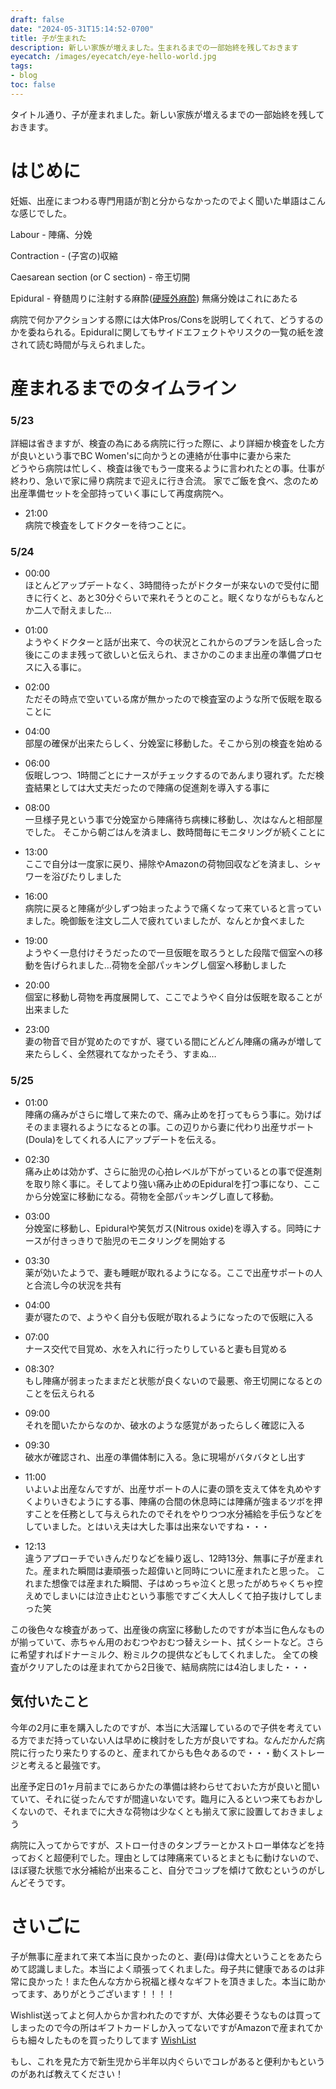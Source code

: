 ```yaml
---
draft: false
date: "2024-05-31T15:14:52-0700" 
title: 子が生まれた
description: 新しい家族が増えました。生まれるまでの一部始終を残しておきます
eyecatch: /images/eyecatch/eye-hello-world.jpg
tags:
- blog
toc: false
---
```


タイトル通り、子が産まれました。新しい家族が増えるまでの一部始終を残しておきます。

# はじめに

妊娠、出産にまつわる専門用語が割と分からなかったのでよく聞いた単語はこんな感じでした。

Labour - 陣痛、分娩

Contraction - (子宮の)収縮

Caesarean section (or C section) - 帝王切開

Epidural - 脊髄周りに注射する麻酔([硬膜外麻酔](https://ja.wikipedia.org/wiki/%E7%A1%AC%E8%86%9C%E5%A4%96%E9%BA%BB%E9%85%94)) 無痛分娩はこれにあたる

病院で何かアクションする際には大体Pros/Consを説明してくれて、どうするのかを委ねられる。Epiduralに関してもサイドエフェクトやリスクの一覧の紙を渡されて読む時間が与えられました。

# 産まれるまでのタイムライン

### 5/23

詳細は省きますが、検査の為にある病院に行った際に、より詳細か検査をした方が良いという事でBC Women'sに向かうとの連絡が仕事中に妻から来た\
どうやら病院は忙しく、検査は後でもう一度来るように言われたとの事。仕事が終わり、急いで家に帰り病院まで迎えに行き合流。
家でご飯を食べ、念のため出産準備セットを全部持っていく事にして再度病院へ。

- 21:00 \
病院で検査をしてドクターを待つことに。

### 5/24

- 00:00 \
ほとんどアップデートなく、3時間待ったがドクターが来ないので受付に聞きに行くと、あと30分ぐらいで来れそうとのこと。眠くなりながらもなんとか二人で耐えました…

- 01:00 \
ようやくドクターと話が出来て、今の状況とこれからのプランを話し合った後にこのまま残って欲しいと伝えられ、まさかのこのまま出産の準備プロセスに入る事に。

- 02:00 \
ただその時点で空いている席が無かったので検査室のような所で仮眠を取ることに

- 04:00 \
部屋の確保が出来たらしく、分娩室に移動した。そこから別の検査を始める

- 06:00 \
仮眠しつつ、1時間ごとにナースがチェックするのであんまり寝れず。ただ検査結果としては大丈夫だったので陣痛の促進剤を導入する事に

- 08:00 \
一旦様子見という事で分娩室から陣痛待ち病棟に移動し、次はなんと相部屋でした。
そこから朝ごはんを済まし、数時間毎にモニタリングが続くことに

- 13:00 \
ここで自分は一度家に戻り、掃除やAmazonの荷物回収などを済まし、シャワーを浴びたりしました

- 16:00 \
病院に戻ると陣痛が少しずつ始まったようで痛くなって来ていると言っていました。晩御飯を注文し二人で疲れていましたが、なんとか食べました

- 19:00 \
ようやく一息付けそうだったので一旦仮眠を取ろうとした段階で個室への移動を告げられました…荷物を全部パッキングし個室へ移動しました

- 20:00 \
個室に移動し荷物を再度展開して、ここでようやく自分は仮眠を取ることが出来ました

- 23:00 \
妻の物音で目が覚めたのですが、寝ている間にどんどん陣痛の痛みが増して来たらしく、全然寝れてなかったそう、すまぬ…

### 5/25

- 01:00 \
陣痛の痛みがさらに増して来たので、痛み止めを打ってもらう事に。効けばそのまま寝れるようになるとの事。この辺りから妻に代わり出産サポート(Doula)をしてくれる人にアップデートを伝える。

- 02:30 \
痛み止めは効かず、さらに胎児の心拍レベルが下がっているとの事で促進剤を取り除く事に。そしてより強い痛み止めのEpiduralを打つ事になり、ここから分娩室に移動になる。荷物を全部パッキングし直して移動。

- 03:00 \
分娩室に移動し、Epiduralや笑気ガス(Nitrous oxide)を導入する。同時にナースが付きっきりで胎児のモニタリングを開始する

- 03:30 \
薬が効いたようで、妻も睡眠が取れるようになる。ここで出産サポートの人と合流し今の状況を共有

- 04:00 \
妻が寝たので、ようやく自分も仮眠が取れるようになったので仮眠に入る

- 07:00 \
ナース交代で目覚め、水を入れに行ったりしていると妻も目覚める

- 08:30? \
もし陣痛が弱まったままだと状態が良くないので最悪、帝王切開になるとのことを伝えられる

- 09:00 \
それを聞いたからなのか、破水のような感覚があったらしく確認に入る

- 09:30 \
破水が確認され、出産の準備体制に入る。急に現場がバタバタとし出す

- 11:00 \
いよいよ出産なんですが、出産サポートの人に妻の頭を支えて体を丸めやすくよりいきむようにする事、陣痛の合間の休息時には陣痛が強まるツボを押すことを任務として与えられたのでそれをやりつつ水分補給を手伝うなどをしていました。とはいえ夫は大した事は出来ないですね・・・

- 12:13 \
違うアプローチでいきんだりなどを繰り返し、12時13分、無事に子が産まれた。産まれた瞬間は妻頑張った超偉いと同時についに産まれたと思った。
これまた想像では産まれた瞬間、子はめっちゃ泣くと思ったがめちゃくちゃ控えめでしまいには泣き止むという事態ですごく大人しくて拍子抜けしてしまった笑

この後色々な検査があって、出産後の病室に移動したのですが本当に色んなものが揃っていて、赤ちゃん用のおむつやおむつ替えシート、拭くシートなど。さらに希望すればドナーミルク、粉ミルクの提供などもしてくれました。
全ての検査がクリアしたのは産まれてから2日後で、結局病院には4泊しました・・・

## 気付いたこと

今年の2月に車を購入したのですが、本当に大活躍しているので子供を考えている方でまだ持っていない人は早めに検討をした方が良いですね。なんだかんだ病院に行ったり来たりするのと、産まれてからも色々あるので・・・動くストレージと考えると最強です。

出産予定日の1ヶ月前までにあらかたの準備は終わらせておいた方が良いと聞いていて、それに従ったんですが間違いないです。臨月に入るといつ来てもおかしくないので、それまでに大きな荷物は少なくとも揃えて家に設置しておきましょう

病院に入ってからですが、ストロー付きのタンブラーとかストロー単体などを持っておくと超便利でした。理由としては陣痛来ているとまともに動けないので、ほぼ寝た状態で水分補給が出来ること、自分でコップを傾けて飲むというのがしんどそうです。

# さいごに

子が無事に産まれて来て本当に良かったのと、妻(母)は偉大ということをあたらめて認識しました。本当によく頑張ってくれました。母子共に健康であるのは非常に良かった！また色んな方から祝福と様々なギフトを頂きました。本当に助かってます、ありがとうございます！！！！

Wishlist送ってよと何人からか言われたのですが、大体必要そうなものは買ってしまったので今の所はギフトカードしか入ってないですがAmazonで産まれてからも細々したものを買ったりしてます [WishList](https://www.amazon.ca/hz/wishlist/ls/3IS8YDZCDXS56?ref_=wl_share)

もし、これを見た方で新生児から半年以内ぐらいでコレがあると便利かもというのがあれば教えてください！
